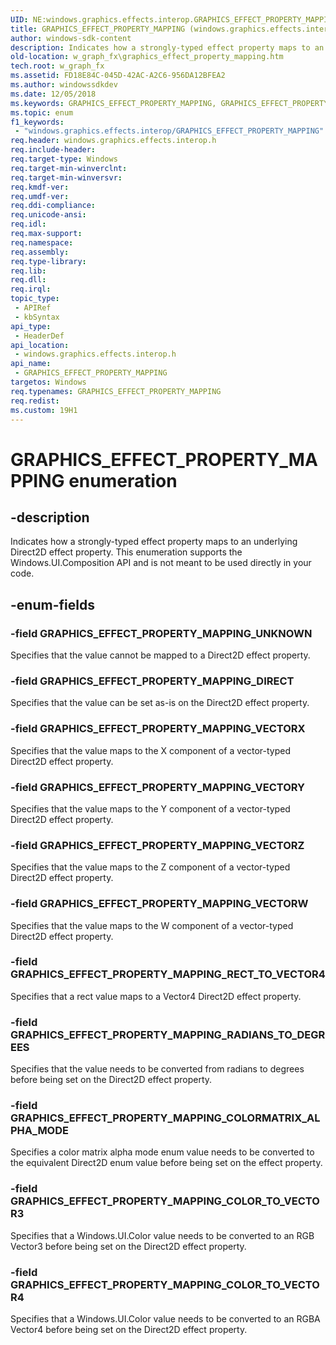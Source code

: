 ```yaml
---
UID: NE:windows.graphics.effects.interop.GRAPHICS_EFFECT_PROPERTY_MAPPING
title: GRAPHICS_EFFECT_PROPERTY_MAPPING (windows.graphics.effects.interop.h)
author: windows-sdk-content
description: Indicates how a strongly-typed effect property maps to an underlying Direct2D effect property.
old-location: w_graph_fx\graphics_effect_property_mapping.htm
tech.root: w_graph_fx
ms.assetid: FD18E84C-045D-42AC-A2C6-956DA12BFEA2
ms.author: windowssdkdev
ms.date: 12/05/2018
ms.keywords: GRAPHICS_EFFECT_PROPERTY_MAPPING, GRAPHICS_EFFECT_PROPERTY_MAPPING enumeration, GRAPHICS_EFFECT_PROPERTY_MAPPING_COLORMATRIX_ALPHA_MODE, GRAPHICS_EFFECT_PROPERTY_MAPPING_COLOR_TO_VECTOR3, GRAPHICS_EFFECT_PROPERTY_MAPPING_COLOR_TO_VECTOR4, GRAPHICS_EFFECT_PROPERTY_MAPPING_DIRECT, GRAPHICS_EFFECT_PROPERTY_MAPPING_RADIANS_TO_DEGREES, GRAPHICS_EFFECT_PROPERTY_MAPPING_RECT_TO_VECTOR4, GRAPHICS_EFFECT_PROPERTY_MAPPING_UNKNOWN, GRAPHICS_EFFECT_PROPERTY_MAPPING_VECTORW, GRAPHICS_EFFECT_PROPERTY_MAPPING_VECTORX, GRAPHICS_EFFECT_PROPERTY_MAPPING_VECTORY, GRAPHICS_EFFECT_PROPERTY_MAPPING_VECTORZ, w_graph_fx.graphics_effect_property_mapping, windows/GRAPHICS_EFFECT_PROPERTY_MAPPING, windows/GRAPHICS_EFFECT_PROPERTY_MAPPING_COLORMATRIX_ALPHA_MODE, windows/GRAPHICS_EFFECT_PROPERTY_MAPPING_COLOR_TO_VECTOR3, windows/GRAPHICS_EFFECT_PROPERTY_MAPPING_COLOR_TO_VECTOR4, windows/GRAPHICS_EFFECT_PROPERTY_MAPPING_DIRECT, windows/GRAPHICS_EFFECT_PROPERTY_MAPPING_RADIANS_TO_DEGREES, windows/GRAPHICS_EFFECT_PROPERTY_MAPPING_RECT_TO_VECTOR4, windows/GRAPHICS_EFFECT_PROPERTY_MAPPING_UNKNOWN, windows/GRAPHICS_EFFECT_PROPERTY_MAPPING_VECTORW, windows/GRAPHICS_EFFECT_PROPERTY_MAPPING_VECTORX, windows/GRAPHICS_EFFECT_PROPERTY_MAPPING_VECTORY, windows/GRAPHICS_EFFECT_PROPERTY_MAPPING_VECTORZ
ms.topic: enum
f1_keywords: 
 - "windows.graphics.effects.interop/GRAPHICS_EFFECT_PROPERTY_MAPPING"
req.header: windows.graphics.effects.interop.h
req.include-header: 
req.target-type: Windows
req.target-min-winverclnt: 
req.target-min-winversvr: 
req.kmdf-ver: 
req.umdf-ver: 
req.ddi-compliance: 
req.unicode-ansi: 
req.idl: 
req.max-support: 
req.namespace: 
req.assembly: 
req.type-library: 
req.lib: 
req.dll: 
req.irql: 
topic_type:
 - APIRef
 - kbSyntax
api_type:
 - HeaderDef
api_location:
 - windows.graphics.effects.interop.h
api_name:
 - GRAPHICS_EFFECT_PROPERTY_MAPPING
targetos: Windows
req.typenames: GRAPHICS_EFFECT_PROPERTY_MAPPING
req.redist: 
ms.custom: 19H1
---
```


# GRAPHICS_EFFECT_PROPERTY_MAPPING enumeration


## -description


Indicates how a strongly-typed effect property maps to an underlying Direct2D effect property. This enumeration supports the Windows.UI.Composition API and is not meant to be used directly in your code.
      


## -enum-fields




### -field GRAPHICS_EFFECT_PROPERTY_MAPPING_UNKNOWN

Specifies that the value cannot be mapped to a Direct2D effect property.


### -field GRAPHICS_EFFECT_PROPERTY_MAPPING_DIRECT

Specifies that the value can be set as-is on the Direct2D effect property.


### -field GRAPHICS_EFFECT_PROPERTY_MAPPING_VECTORX

Specifies that the value maps to the X component of a vector-typed Direct2D effect property.


### -field GRAPHICS_EFFECT_PROPERTY_MAPPING_VECTORY

Specifies that the value maps to the Y component of a vector-typed Direct2D effect property.


### -field GRAPHICS_EFFECT_PROPERTY_MAPPING_VECTORZ

Specifies that the value maps to the Z component of a vector-typed Direct2D effect property.


### -field GRAPHICS_EFFECT_PROPERTY_MAPPING_VECTORW

Specifies that the value maps to the W component of a vector-typed Direct2D effect property.


### -field GRAPHICS_EFFECT_PROPERTY_MAPPING_RECT_TO_VECTOR4

Specifies that a rect value maps to a Vector4 Direct2D effect property.


### -field GRAPHICS_EFFECT_PROPERTY_MAPPING_RADIANS_TO_DEGREES

Specifies that the value needs to be converted from radians to degrees before being set on the Direct2D effect property.


### -field GRAPHICS_EFFECT_PROPERTY_MAPPING_COLORMATRIX_ALPHA_MODE

Specifies a color matrix alpha mode enum value needs to be converted to the equivalent Direct2D enum value before being set on the effect property.


### -field GRAPHICS_EFFECT_PROPERTY_MAPPING_COLOR_TO_VECTOR3

Specifies that a Windows.UI.Color value needs to be converted to an RGB Vector3 before being set on the Direct2D effect property.


### -field GRAPHICS_EFFECT_PROPERTY_MAPPING_COLOR_TO_VECTOR4

Specifies that a Windows.UI.Color value needs to be converted to an RGBA Vector4 before being set on the Direct2D effect property.

